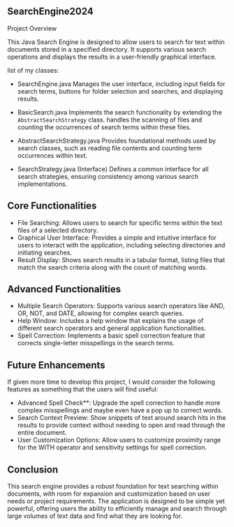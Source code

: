 ## SearchEngine2024

Project Overview

This Java Search Engine is designed to allow users to search for text within documents stored in a specified directory. It supports various search operations and displays the results in a user-friendly graphical interface.

list of my classes:

- SearchEngine.java
Manages the user interface, including input fields for search terms, buttons for folder selection and searches, and displaying results.
  
- BasicSearch.java
Implements the search functionality by extending the `AbstractSearchStrategy` class. handles the scanning of files and counting the occurrences of search terms within these files.
  
- AbstractSearchStrategy.java
  Provides foundational methods used by search classes, such as reading file contents and counting term occurrences within text.
  
- SearchStrategy.java (Interface)
  Defines a common interface for all search strategies, ensuring consistency  among various search implementations.

## Core Functionalities
- File Searching: Allows users to search for specific terms within the text files of a selected directory.
- Graphical User Interface: Provides a simple and intuitive interface for users to interact with the application, including selecting directories and initiating searches.
- Result Display: Shows search results in a tabular format, listing files that match the search criteria along with the count of matching words.

## Advanced Functionalities

- Multiple Search Operators: Supports various search operators like AND, OR, NOT, and DATE, allowing for complex search queries.
- Help Window: Includes a help window that explains the usage of different search operators and general application functionalities.
- Spell Correction: Implements a basic spell correction feature that corrects single-letter misspellings in the search terms.

## Future Enhancements
If given more time to develop this project, I would consider the following features as something that the users will find useful:

- Advanced Spell Check**: Upgrade the spell correction to handle more complex misspellings and maybe even have a pop up to correct words.
- Search Context Preview: Show snippets of text around search hits in the results to provide context without needing to open and read through the entire document.
- User Customization Options: Allow users to customize proximity range for the WITH operator and sensitivity settings for spell correction.

## Conclusion
This search engine provides a robust foundation for text searching within documents, with room for expansion and customization based on user needs or project requirements. The application is designed to be simple yet powerful, offering users the ability to efficiently manage and search through large volumes of text data and find what they are looking for.
